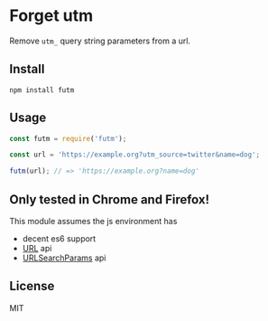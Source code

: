# Forget utm

Remove `utm_` query string parameters from a url.

## Install

`npm install futm`

## Usage

```js
const futm = require('futm');

const url = 'https://example.org?utm_source=twitter&name=dog';

futm(url); // => 'https://example.org?name=dog'
```

## Only tested in Chrome and Firefox!

This module assumes the js environment has

- decent es6 support
- [URL](https://developer.mozilla.org/en-US/docs/Web/API/URL) api
- [URLSearchParams](https://developer.mozilla.org/en-US/docs/Web/API/URLSearchParams) api

## License

MIT
